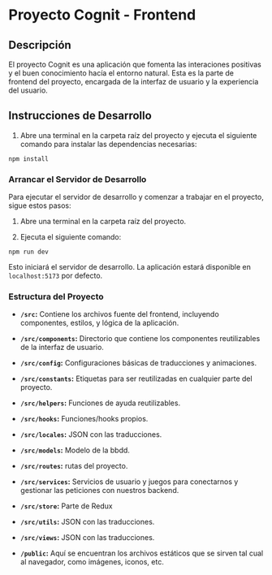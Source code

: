 # Proyecto Cognit - Frontend

## Descripción
El proyecto Cognit es una aplicación que fomenta las interaciones positivas y el buen conocimiento hacía el entorno natural. Esta es la parte de frontend del proyecto, encargada de la interfaz de usuario y la experiencia del usuario.

## Instrucciones de Desarrollo

1. Abre una terminal en la carpeta raíz del proyecto y ejecuta el siguiente comando para instalar las dependencias necesarias:

```
npm install
```

### Arrancar el Servidor de Desarrollo
Para ejecutar el servidor de desarrollo y comenzar a trabajar en el proyecto, sigue estos pasos:

1. Abre una terminal en la carpeta raíz del proyecto.

2. Ejecuta el siguiente comando:

```
npm run dev
```
Esto iniciará el servidor de desarrollo. La aplicación estará disponible en `localhost:5173` por defecto.


### Estructura del Proyecto

- **`/src`:** Contiene los archivos fuente del frontend, incluyendo componentes, estilos, y lógica de la aplicación.
- **`/src/components`:** Directorio que contiene los componentes reutilizables de la interfaz de usuario.
- **`/src/config`:** Configuraciones básicas de traducciones y animaciones.
- **`/src/constants`:** Etiquetas para ser reutilizadas en cualquier parte del proyecto.
- **`/src/helpers`:** Funciones de ayuda reutilizables.
- **`/src/hooks`:** Funciones/hooks propios.
- **`/src/locales`:** JSON con las traducciones.
- **`/src/models`:** Modelo de la bbdd.
- **`/src/routes`:** rutas del proyecto.
- **`/src/services`:** Servicios de usuario y juegos para conectarnos y gestionar las peticiones con nuestros backend.
- **`/src/store`:** Parte de Redux
- **`/src/utils`:** JSON con las traducciones.
- **`/src/views`:** JSON con las traducciones.

- **`/public`:** Aquí se encuentran los archivos estáticos que se sirven tal cual al navegador, como imágenes, iconos, etc.


